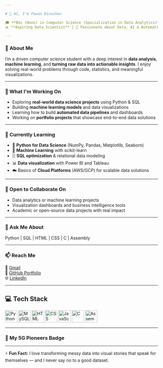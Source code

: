 ```yaml
---

# 👋 Hi, I'm Pawan Dinushan

🎓 **BSc (Hons) in Computer Science (Specialization in Data Analytics)** — Asia Pacific University, Malaysia  
📊 **Aspiring Data Scientist** | 🧠 Passionate about Data, AI & Automation

---
```


### 🚀 About Me

I’m a driven computer science student with a deep interest in **data analysis**, **machine learning**, and **turning raw data into actionable insights**. I enjoy solving real-world problems through code, statistics, and meaningful visualizations.

---

### 🔭 What I'm Working On

* Exploring **real-world data science projects** using Python & SQL  
* Building **machine learning models** and data visualizations  
* Learning how to build **automated data pipelines** and dashboards  
* Working on **portfolio projects** that showcase end-to-end data solutions

---

### 🌱 Currently Learning

* 📌 **Python for Data Science** (NumPy, Pandas, Matplotlib, Seaborn)  
* 🤖 **Machine Learning** with scikit-learn  
* 🗄️ **SQL optimization** & relational data modeling  
* 📊 **Data visualization** with Power BI and Tableau  
* ☁️ Basics of **Cloud Platforms** (AWS/GCP) for scalable data solutions

---

### 🤝 Open to Collaborate On

* Data analytics or machine learning projects  
* Visualization dashboards and business intelligence tools  
* Academic or open-source data projects with real impact

---

### 💬 Ask Me About

Python | SQL | HTML | CSS | C | Assembly

---

### 📫 Reach Me

📧 [Gmail](mailto:pawandinushan@gmail.com)  
🔗 [GitHub Portfolio](https://github.com/CrypticWHO)  
🌐 [LinkedIn](https://www.linkedin.com/in/rathnaweera-patabendige-pawan-dinushan-285184308/)

---

## 💻 Tech Stack

<p align="left">
  <img src="https://cdn.jsdelivr.net/gh/devicons/devicon/icons/python/python-original.svg" alt="Python" width="40" height="40"/>
  <img src="https://cdn.jsdelivr.net/gh/devicons/devicon/icons/mysql/mysql-original.svg" alt="MySQL" width="40" height="40"/>
  <img src="https://cdn.jsdelivr.net/gh/devicons/devicon/icons/html5/html5-original.svg" alt="HTML" width="40" height="40"/>
  <img src="https://cdn.jsdelivr.net/gh/devicons/devicon/icons/css3/css3-original.svg" alt="CSS" width="40" height="40"/>
  <img src="https://cdn.jsdelivr.net/gh/devicons/devicon/icons/javascript/javascript-original.svg" alt="JavaScript" width="40" height="40"/>
  <img src="https://cdn.jsdelivr.net/gh/devicons/devicon/icons/c/c-original.svg" alt="C" width="40" height="40"/>
  <img src="https://cdn.jsdelivr.net/gh/devicons/devicon/icons/assembly/assembly-original.svg" alt="Assembly" width="40" height="40"/>
</p>

---

### 🏅 My 5G Pioneers Badge

<div data-iframe-width="150" data-iframe-height="270" data-share-badge-id="38f08d98-1374-4c3e-9af7-bd196390867c" data-share-badge-host="https://www.credly.com"></div>
<script type="text/javascript" async src="//cdn.credly.com/assets/utilities/embed.js"></script>

---

⚡ **Fun Fact:** I love transforming messy data into visual stories that speak for themselves — and I never say no to a good dataset.
